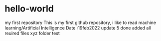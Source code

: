 # hello-world
my first repository
This is my first github repository, i like to read
machine learning/Artificial Intelligence 
Date :19feb2022
update 5 done
added all reuired files
xyz folder test
